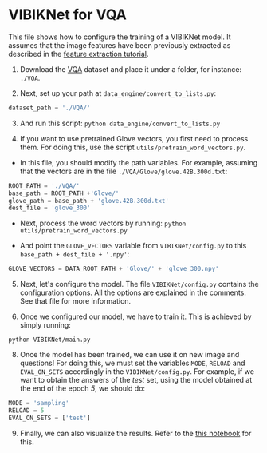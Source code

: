 # VIBIKNet for VQA

This file shows how to configure the training of a VIBIKNet model. It assumes that the image features have been 
previously extracted as described in the [feature extraction tutorial](./features_extraction/README.md).
 
1) Download the [VQA](http://visualqa.org/download.html) dataset and place it under a folder, for instance: `./VQA`.
  
2) Next, set up your path at `data_engine/convert_to_lists.py`:

 ```python
 dataset_path = './VQA/'
 ```
 
3) And run this script:
 ``
 python data_engine/convert_to_lists.py
 ``

4) If you want to use pretrained Glove vectors, you first need to process them. For doing this, use the script 
`utils/pretrain_word_vectors.py`. 

* In this file, you should modify the path variables. For example, assuming that
the vectors are in the file `./VQA/Glove/glove.42B.300d.txt`:

```python
ROOT_PATH = './VQA/'
base_path = ROOT_PATH +'Glove/'
glove_path = base_path + 'glove.42B.300d.txt'
dest_file = 'glove_300'
```

* Next, process the word vectors by running: `python utils/pretrain_word_vectors.py` 

* And point the `GLOVE_VECTORS` variable from `VIBIKNet/config.py` to this `base_path + dest_file + '.npy'`:


```python
GLOVE_VECTORS = DATA_ROOT_PATH + 'Glove/' + 'glove_300.npy'
```

 
5) Next, let's configure the model. The file `VIBIKNet/config.py` contains the configuration options. All the options
 are explained in the comments. See that file for more information. 

6) Once we configured our model, we have to train it. This is achieved by simply running:

``
python VIBIKNet/main.py
``

8) Once the model has been trained, we can use it on new image and questions! For doing this, we must set the variables 
`MODE`, `RELOAD` and `EVAL_ON_SETS` accordingly in the  `VIBIKNet/config.py`. For example, if we want to obtain the 
answers of the _test_ set, using the model obtained at the end of the epoch _5_, we should do:
 
 ```python
MODE = 'sampling'
RELOAD = 5
EVAL_ON_SETS = ['test']
```

9) Finally, we can also visualize the results. Refer to the [this notebook](VIBIKNet/visualize_results.ipynb) for this.